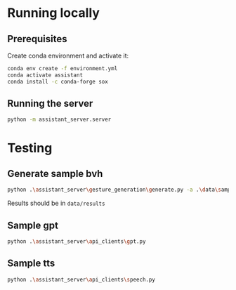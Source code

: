 # Running locally

## Prerequisites

Create conda environment and activate it:

```bash
conda env create -f environment.yml
conda activate assistant
conda install -c conda-forge sox
```

## Running the server

```bash
python -m assistant_server.server
```

# Testing

## Generate sample bvh

```bash
python .\assistant_server\gesture_generation\generate.py -a .\data\samples\barefoot.wav -o .\data\zeggs\options.json -s .\data\zeggs\styles\old.bvh
```

Results should be in `data/results`

## Sample gpt

```bash
python .\assistant_server\api_clients\gpt.py
```

## Sample tts

```bash
python .\assistant_server\api_clients\speech.py
```
